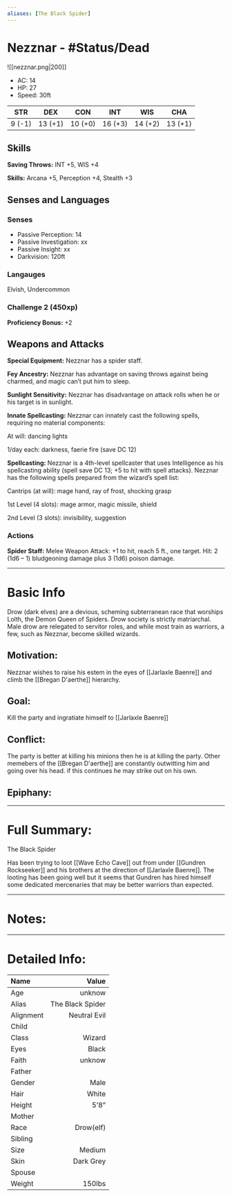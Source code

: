 ```yaml
---
aliases: [The Black Spider]
---
```

# Nezznar - #Status/Dead
![[nezznar.png|200]]
- AC: 14
- HP: 27  
- Speed: 30ft 

| STR | DEX | CON | INT | WIS | CHA|
| ---- | ---- | ---- | ---- | ---- | ---- |
| 9 (-1)|13 (+1)|10 (+0)|16 (+3)|14 (+2)|13 (+1)|

## Skills
 **Saving Throws:** INT +5, WIS +4
 
**Skills:** Arcana +5, Perception +4, Stealth +3 
## Senses and Languages
### Senses
- Passive Perception: 14
- Passive Investigation: xx
- Passive Insight: xx
- Darkvision: 120ft

### Langauges
Elvish, Undercommon
### Challenge 2 (450xp)
**Proficiency Bonus:** +2
## Weapons and Attacks
**Special Equipment:** Nezznar has a spider staff.

**Fey Ancestry:** Nezznar has advantage on saving throws against being charmed, and magic can’t put him to sleep.

**Sunlight Sensitivity:** Nezznar has disadvantage on attack rolls when he or his target is in sunlight.

**Innate Spellcasting:** Nezznar can innately cast the following spells, requiring no material components:

At will: dancing lights

1/day each: darkness, faerie fire (save DC 12)

**Spellcasting:** Nezznar is a 4th-level spellcaster that uses Intelligence as his spellcasting ability (spell save DC 13; +5 to hit with spell attacks). Nezznar has the following spells prepared from the wizard’s spell list:

Cantrips (at will): mage hand, ray of frost, shocking grasp

1st Level (4 slots): mage armor, magic missile, shield

2nd Level (3 slots): invisibility, suggestion
### Actions
**Spider Staff:** Melee Weapon Attack: +1 to hit, reach 5 ft., one target. Hit: 2 (1d6 – 1) bludgeoning damage plus 3 (1d6) poison damage.
___
# Basic Info
Drow (dark elves) are a devious, scheming subterranean race that worships Lolth, the Demon Queen of Spiders. Drow society is strictly matriarchal. Male drow are relegated to servitor roles, and while most train as warriors, a few, such as Nezznar, become skilled wizards.
## Motivation: 
Nezznar wishes to raise his estem in the eyes of [[Jarlaxle Baenre]] and climb the [[Bregan D'aerthe]] hierarchy.
## Goal:
Kill the party and ingratiate himself to [[Jarlaxle Baenre]]
## Conflict:
The party is better at killing his minions then he is at killing the party. Other memebers of the [[Bregan D'aerthe]] are constantly outwitting him and going over his head. if this continues he may strike out on his own.
## Epiphany:

___
# Full Summary:
The Black Spider

Has been trying to loot [[Wave Echo Cave]] out from under [[Gundren Rockseeker]] and his brothers at the direction of [[Jarlaxle Baenre]]. The looting has been going well but it seems that Gundren has hired himself some dedicated mercenaries that may be better warriors than expected.

___
# Notes:

___
# Detailed Info:
Name|Value
:-----|-----:
Age|unknow
Alias|The Black Spider
Alignment|Neutral Evil
Child|
Class|Wizard
Eyes|Black
Faith|unknow
Father|
Gender|Male
Hair|White
Height|5’8”
Mother|
Race|Drow(elf)
Sibling|
Size|Medium
Skin|Dark Grey
Spouse|
Weight|150lbs